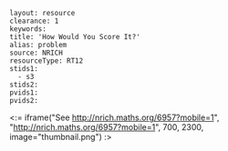 ````
layout: resource
clearance: 1
keywords:
title: 'How Would You Score It?'
alias: problem
source: NRICH
resourceType: RT12
stids1: 
  - s3
stids2:
pvids1:
pvids2:

````

<:= iframe("See http://nrich.maths.org/6957?mobile=1", "http://nrich.maths.org/6957?mobile=1", 700, 2300, image="thumbnail.png") :>

